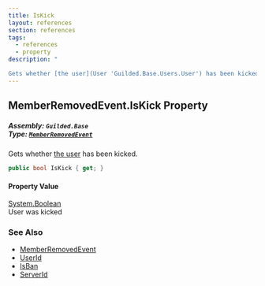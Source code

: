 ```yaml
---
title: IsKick
layout: references
section: references
tags:
  - references
  - property
description: "

Gets whether [the user](User 'Guilded.Base.Users.User') has been kicked."
---
```


## MemberRemovedEvent.IsKick Property
##### **Assembly:** `Guilded.Base`<br/>**Type:** [`MemberRemovedEvent`](MemberRemovedEvent 'Guilded.Base.Events.MemberRemovedEvent')

Gets whether [the user](User 'Guilded.Base.Users.User') has been kicked.

```csharp
public bool IsKick { get; }
```

#### Property Value
[System.Boolean](https://docs.microsoft.com/en-us/dotnet/api/System.Boolean 'System.Boolean')  
User was kicked

### See Also
- [MemberRemovedEvent](MemberRemovedEvent 'Guilded.Base.Events.MemberRemovedEvent')
- [UserId](MemberRemovedEvent.UserId 'Guilded.Base.Events.MemberRemovedEvent.UserId')
- [IsBan](MemberRemovedEvent.IsBan 'Guilded.Base.Events.MemberRemovedEvent.IsBan')
- [ServerId](MemberRemovedEvent.ServerId 'Guilded.Base.Events.MemberRemovedEvent.ServerId')